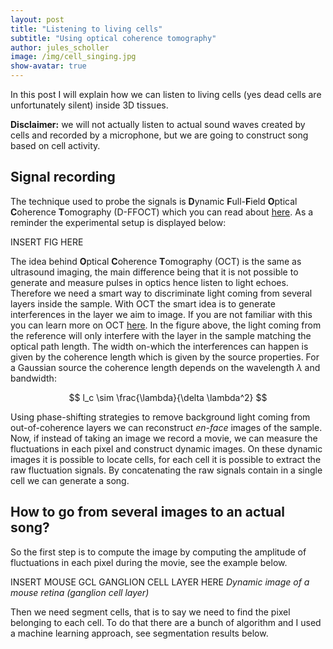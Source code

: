 ```yaml
---
layout: post
title: "Listening to living cells"
subtitle: "Using optical coherence tomography"
author: jules_scholler
image: /img/cell_singing.jpg
show-avatar: true
---
```


In this post I will explain how we can listen to living cells (yes dead cells are unfortunately silent) inside 3D tissues.

**Disclaimer:** we will not actually listen to actual sound waves created by cells and recorded by a microphone, but we are going to construct song based on cell activity.

## Signal recording

The technique used to probe the signals is **D**ynamic **F**ull-**F**ield **O**ptical **C**oherence **T**omography (D-FFOCT) which you can read about [here](https://www.jscholler.com/2019-01-28-dffoct/). As a reminder the experimental setup is displayed below:

INSERT FIG HERE

The idea behind **O**ptical **C**oherence **T**omography (OCT) is the same as ultrasound imaging, the main difference being that it is not possible to generate and measure pulses in optics hence listen to light echoes. Therefore we need a smart way to discriminate light coming from several layers inside the sample. With OCT the smart idea is to generate interferences in the layer we aim to image. If you are not familiar with this you can learn more on OCT [here](https://www.jscholler.com/2019-01-28-ffoct/). In the figure above, the light coming from the reference will only interfere with the layer in the sample matching the optical path length. The width on-which the interferences can happen is given by the coherence length which is given by the source properties. For a Gaussian source the coherence length depends on the wavelength $\lambda$ and bandwidth:

$$ l_c \sim \frac{\lambda}{\delta \lambda^2} $$

Using phase-shifting strategies to remove background light coming from out-of-coherence layers we can reconstruct *en-face* images of the sample. Now, if instead of taking an image we record a movie, we can measure the fluctuations in each pixel and construct dynamic images. On these dynamic images it is possible to locate cells, for each cell it is possible to extract the raw fluctuation signals. By concatenating the raw signals contain in a single cell we can generate a song.

## How to go from several images to an actual song?

So the first step is to compute the image by computing the amplitude of fluctuations in each pixel during the movie, see the example below.

INSERT MOUSE GCL GANGLION CELL LAYER HERE
*Dynamic image of a mouse retina (ganglion cell layer)*

Then we need segment cells, that is to say we need to find the pixel belonging to each cell. To do that there are a bunch of algorithm and I used a machine learning approach, see segmentation results below.
